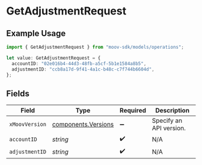 # GetAdjustmentRequest

## Example Usage

```typescript
import { GetAdjustmentRequest } from "moov-sdk/models/operations";

let value: GetAdjustmentRequest = {
  accountID: "02e016b4-44d3-48fb-a5cf-5b1e1584a8b5",
  adjustmentID: "ccb8a17d-9f41-4a1c-b48c-c7f744b6604d",
};
```

## Fields

| Field                                                      | Type                                                       | Required                                                   | Description                                                |
| ---------------------------------------------------------- | ---------------------------------------------------------- | ---------------------------------------------------------- | ---------------------------------------------------------- |
| `xMoovVersion`                                             | [components.Versions](../../models/components/versions.md) | :heavy_minus_sign:                                         | Specify an API version.                                    |
| `accountID`                                                | *string*                                                   | :heavy_check_mark:                                         | N/A                                                        |
| `adjustmentID`                                             | *string*                                                   | :heavy_check_mark:                                         | N/A                                                        |